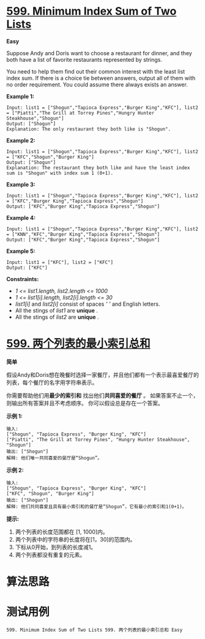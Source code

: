 # [599. Minimum Index Sum of Two Lists][enTitle]

**Easy**

Suppose Andy and Doris want to choose a restaurant for dinner, and they both have a list of favorite restaurants represented by strings.

You need to help them find out their common interest with the least list index sum. If there is a choice tie between answers, output all of them with no order requirement. You could assume there always exists an answer.



**Example 1:** 

```
Input: list1 = ["Shogun","Tapioca Express","Burger King","KFC"], list2 = ["Piatti","The Grill at Torrey Pines","Hungry Hunter Steakhouse","Shogun"]
Output: ["Shogun"]
Explanation: The only restaurant they both like is "Shogun".

```

**Example 2:** 

```
Input: list1 = ["Shogun","Tapioca Express","Burger King","KFC"], list2 = ["KFC","Shogun","Burger King"]
Output: ["Shogun"]
Explanation: The restaurant they both like and have the least index sum is "Shogun" with index sum 1 (0+1).

```

**Example 3:** 

```
Input: list1 = ["Shogun","Tapioca Express","Burger King","KFC"], list2 = ["KFC","Burger King","Tapioca Express","Shogun"]
Output: ["KFC","Burger King","Tapioca Express","Shogun"]

```

**Example 4:** 

```
Input: list1 = ["Shogun","Tapioca Express","Burger King","KFC"], list2 = ["KNN","KFC","Burger King","Tapioca Express","Shogun"]
Output: ["KFC","Burger King","Tapioca Express","Shogun"]

```

**Example 5:** 

```
Input: list1 = ["KFC"], list2 = ["KFC"]
Output: ["KFC"]

```



**Constraints:** 

-  *1 <= list1.length, list2.length <= 1000*  
-  *1 <= list1[i].length, list2[i].length <= 30*  
-  *list1[i]*  and  *list2[i]*  consist of spaces  *' '*  and English letters. 
- All the stings of  *list1*  are **unique** . 
- All the stings of  *list2*  are **unique** .


# [599. 两个列表的最小索引总和][cnTitle]

**简单**

假设Andy和Doris想在晚餐时选择一家餐厅，并且他们都有一个表示最喜爱餐厅的列表，每个餐厅的名字用字符串表示。

你需要帮助他们用**最少的索引和** 找出他们**共同喜爱的餐厅** 。 如果答案不止一个，则输出所有答案并且不考虑顺序。 你可以假设总是存在一个答案。

**示例 1:** 

```
输入:
["Shogun", "Tapioca Express", "Burger King", "KFC"]
["Piatti", "The Grill at Torrey Pines", "Hungry Hunter Steakhouse", "Shogun"]
输出: ["Shogun"]
解释: 他们唯一共同喜爱的餐厅是“Shogun”。

```

**示例 2:** 

```
输入:
["Shogun", "Tapioca Express", "Burger King", "KFC"]
["KFC", "Shogun", "Burger King"]
输出: ["Shogun"]
解释: 他们共同喜爱且具有最小索引和的餐厅是“Shogun”，它有最小的索引和1(0+1)。

```

**提示:** 

1. 两个列表的长度范围都在 [1, 1000]内。 
2. 两个列表中的字符串的长度将在[1，30]的范围内。 
3. 下标从0开始，到列表的长度减1。 
4. 两个列表都没有重复的元素。




# 算法思路

# 测试用例
```
599. Minimum Index Sum of Two Lists 599. 两个列表的最小索引总和 Easy
```

[enTitle]: https://leetcode.com/problems/minimum-index-sum-of-two-lists/
[cnTitle]: https://leetcode-cn.com/problems/minimum-index-sum-of-two-lists/
